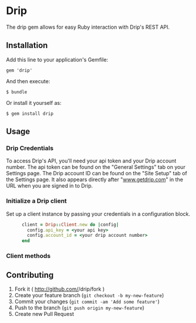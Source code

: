 # Drip

The drip gem allows for easy Ruby interaction with Drip's REST API.

## Installation

Add this line to your application's Gemfile:

    gem 'drip'

And then execute:

    $ bundle

Or install it yourself as:

    $ gem install drip

## Usage

### Drip Credentials

To access Drip's API, you'll need your api token and your Drip account number. The api token can be found on the "General Settings" tab on your Settings page. The Drip account ID can be found on the "Site Setup" tab of the Settings page. It also appears directly after "www.getdrip.com" in the URL when you are signed in to Drip.

### Initialize a Drip client

Set up a client instance by passing your credentials in a configuration block.

```ruby
      client = Drip::Client.new do |config|
        config.api_key = <your api key>
        config.account_id = <your drip account number>
      end
```

### Client methods



## Contributing

1. Fork it ( http://github.com/<my-github-username>/drip/fork )
2. Create your feature branch (`git checkout -b my-new-feature`)
3. Commit your changes (`git commit -am 'Add some feature'`)
4. Push to the branch (`git push origin my-new-feature`)
5. Create new Pull Request
